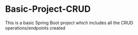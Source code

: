 # Basic-Project-CRUD
This is a basic Spring Boot project which includes all the CRUD operations/endpoints created
